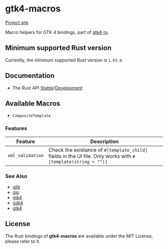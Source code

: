 # gtk4-macros

[Project site](https://gtk-rs.org/)

Macro helpers for GTK 4 bindings, part of [gtk4-rs](https://github.com/gtk-rs/gtk4-rs/).

## Minimum supported Rust version

Currently, the minimum supported Rust version is `1.63.0`.

## Documentation

- The Rust API [Stable](https://gtk-rs.org/gtk4-rs/stable/latest/docs/gtk4_macros)/[Development](https://gtk-rs.org/gtk4-rs/git/docs/gtk4_macros/)

## Available Macros

- `CompositeTemplate`

### Features

| Feature | Description |
| ---     | ----------- |
| `xml_validation` | Check the existance of `#[template_child]` fields in the UI file. Only works with `#[template(string = "")]` |

### See Also

- [glib](https://crates.io/crates/glib)
- [gio](https://crates.io/crates/gio)
- [gtk4](https://crates.io/crates/gdk4)
- [gdk4](https://crates.io/crates/gdk4)
- [gtk4](https://crates.io/crates/gtk4)

## License

The Rust bindings of __gtk4-macros__ are available under the MIT License, please refer to it.
